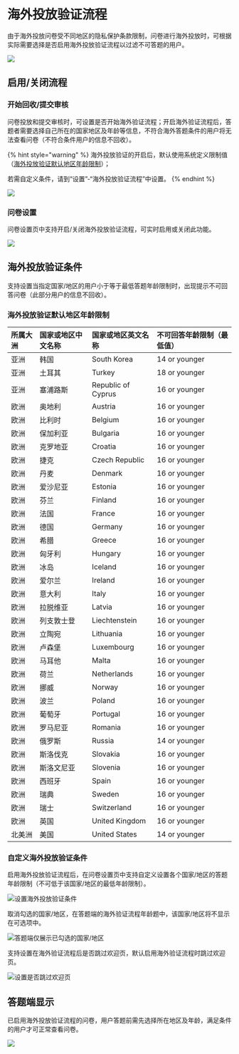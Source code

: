 # 海外投放验证流程

由于海外投放问卷受不同地区的隐私保护条款限制，问卷进行海外投放时，可根据实际需要选择是否启用海外投放验证流程以过滤不可答题的用户。

![](../../.gitbook/assets/image%20%2813%29.png)

## 启用/关闭流程

### 开始回收/提交审核

问卷投放和提交审核时，可设置是否开始海外验证流程；开启海外验证流程后，答题者需要选择自己所在的国家地区及年龄等信息，不符合海外答题条件的用户将无法查看问卷（不符合条件用户的信息不回收）。

{% hint style="warning" %}
海外投放验证的开启后，默认使用系统定义限制值（[海外投放验证默认地区年龄限制](hai-wai-tou-fang-liu-cheng.md#hai-wai-tou-fang-yan-zheng-mo-ren-di-qu-nian-ling-xian-zhi)）；

若需自定义条件，请到“设置”-“海外投放验证流程”中设置。
{% endhint %}

![](../../.gitbook/assets/image%20%28299%29.png)

### 问卷设置

问卷设置页中支持开启/关闭海外投放验证流程，可实时启用或关闭此功能。

![](../../.gitbook/assets/image%20%28184%29.png)

## 海外投放验证条件

支持设置当指定国家/地区的用户小于等于最低答题年龄限制时，出现提示不可回答问卷（此部分用户的信息不回收）。

### 海外投放验证默认地区年龄限制

| 所属大洲 | 国家或地区中文名称 | 国家或地区英文名称 | 不可回答年龄限制（最低值） |
| :--- | :--- | :--- | :--- |
| 亚洲 | 韩国 | South Korea | 14 or younger |
| 亚洲 | 土耳其 | Turkey | 18 or younger |
| 亚洲 | 塞浦路斯 | Republic of Cyprus | 16 or younger |
| 欧洲 | 奥地利 | Austria | 16 or younger |
| 欧洲 | 比利时 | Belgium | 16 or younger |
| 欧洲 | 保加利亚 | Bulgaria | 16 or younger |
| 欧洲 | 克罗地亚 | Croatia | 16 or younger |
| 欧洲 | 捷克 | Czech Republic | 16 or younger |
| 欧洲 | 丹麦 | Denmark | 16 or younger |
| 欧洲 | 爱沙尼亚 | Estonia | 16 or younger |
| 欧洲 | 芬兰 | Finland | 16 or younger |
| 欧洲 | 法国 | France | 16 or younger |
| 欧洲 | 德国 | Germany | 16 or younger |
| 欧洲 | 希腊 | Greece | 16 or younger |
| 欧洲 | 匈牙利 | Hungary | 16 or younger |
| 欧洲 | 冰岛 | Iceland | 16 or younger |
| 欧洲 | 爱尔兰 | Ireland | 16 or younger |
| 欧洲 | 意大利 | Italy | 16 or younger |
| 欧洲 | 拉脱维亚 | Latvia | 16 or younger |
| 欧洲 | 列支敦士登 | Liechtenstein | 16 or younger |
| 欧洲 | 立陶宛 | Lithuania | 16 or younger |
| 欧洲 | 卢森堡 | Luxembourg | 16 or younger |
| 欧洲 | 马耳他 | Malta | 16 or younger |
| 欧洲 | 荷兰 | Netherlands | 16 or younger |
| 欧洲 | 挪威 | Norway | 16 or younger |
| 欧洲 | 波兰 | Poland | 16 or younger |
| 欧洲 | 葡萄牙 | Portugal | 16 or younger |
| 欧洲 | 罗马尼亚 | Romania | 16 or younger |
| 欧洲 | 俄罗斯 | Russia | 14 or younger |
| 欧洲 | 斯洛伐克 | Slovakia | 16 or younger |
| 欧洲 | 斯洛文尼亚 | Slovenia | 16 or younger |
| 欧洲 | 西班牙 | Spain | 16 or younger |
| 欧洲 | 瑞典 | Sweden | 16 or younger |
| 欧洲 | 瑞士 | Switzerland | 16 or younger |
| 欧洲 | 英国 | United Kingdom | 16 or younger |
| 北美洲 | 美国 | United States | 14 or younger |

### 自定义海外投放验证条件

启用海外投放验证流程后，在问卷设置页中支持自定义设置各个国家/地区的答题年龄限制（不可低于该国家/地区的最低年龄限制）。

![&#x8BBE;&#x7F6E;&#x6D77;&#x5916;&#x6295;&#x653E;&#x9A8C;&#x8BC1;&#x6761;&#x4EF6;](../../.gitbook/assets/image%20%28503%29.png)

取消勾选的国家/地区，在答题端的海外验证流程年龄题中，该国家/地区将不显示在可选项中。

![&#x7B54;&#x9898;&#x7AEF;&#x4EC5;&#x5C55;&#x793A;&#x5DF2;&#x52FE;&#x9009;&#x7684;&#x56FD;&#x5BB6;/&#x5730;&#x533A;](../../.gitbook/assets/image%20%28502%29.png)

支持设置在海外验证流程后是否跳过欢迎页，默认启用海外验证流程时跳过欢迎页。

![&#x8BBE;&#x7F6E;&#x662F;&#x5426;&#x8DF3;&#x8FC7;&#x6B22;&#x8FCE;&#x9875;](../../.gitbook/assets/image%20%28501%29.png)

## 答题端显示

已启用海外投放验证流程的问卷，用户答题前需先选择所在地区及年龄，满足条件的用户才可正常查看问卷。

![](../../.gitbook/assets/image%20%28215%29.png)

